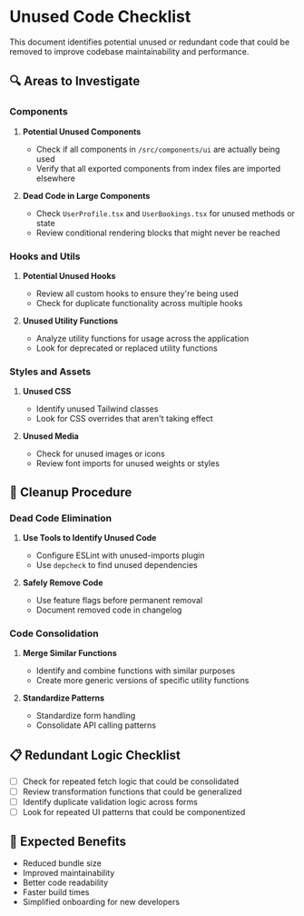 
# Unused Code Checklist

This document identifies potential unused or redundant code that could be removed to improve codebase maintainability and performance.

## 🔍 Areas to Investigate

### Components

1. **Potential Unused Components**
   - Check if all components in `/src/components/ui` are actually being used
   - Verify that all exported components from index files are imported elsewhere

2. **Dead Code in Large Components**
   - Check `UserProfile.tsx` and `UserBookings.tsx` for unused methods or state
   - Review conditional rendering blocks that might never be reached

### Hooks and Utils

1. **Potential Unused Hooks**
   - Review all custom hooks to ensure they're being used
   - Check for duplicate functionality across multiple hooks

2. **Unused Utility Functions**
   - Analyze utility functions for usage across the application
   - Look for deprecated or replaced utility functions

### Styles and Assets

1. **Unused CSS**
   - Identify unused Tailwind classes
   - Look for CSS overrides that aren't taking effect

2. **Unused Media**
   - Check for unused images or icons
   - Review font imports for unused weights or styles

## 🧹 Cleanup Procedure

### Dead Code Elimination

1. **Use Tools to Identify Unused Code**
   - Configure ESLint with unused-imports plugin
   - Use `depcheck` to find unused dependencies

2. **Safely Remove Code**
   - Use feature flags before permanent removal
   - Document removed code in changelog

### Code Consolidation

1. **Merge Similar Functions**
   - Identify and combine functions with similar purposes
   - Create more generic versions of specific utility functions

2. **Standardize Patterns**
   - Standardize form handling
   - Consolidate API calling patterns

## 📋 Redundant Logic Checklist

- [ ] Check for repeated fetch logic that could be consolidated
- [ ] Review transformation functions that could be generalized
- [ ] Identify duplicate validation logic across forms
- [ ] Look for repeated UI patterns that could be componentized

## 🚀 Expected Benefits

- Reduced bundle size
- Improved maintainability
- Better code readability
- Faster build times
- Simplified onboarding for new developers
